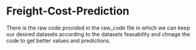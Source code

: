 # Freight-Cost-Prediction
There is the raw code provided in the raw_code file in which we can keep our desired datasets according to the datasets feasability and chnage the code to get better values and predictions.
